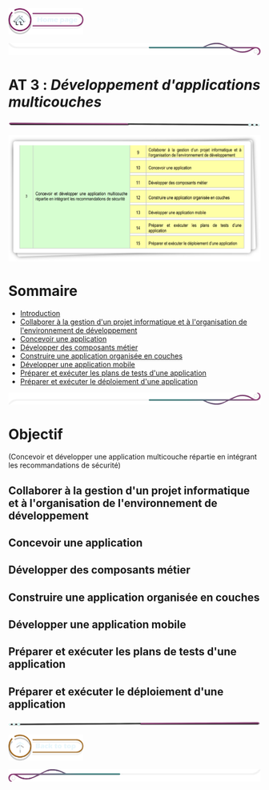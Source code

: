  <a href="../README.md">
  <img src="../assets/button/home_page.png" alt="Home page" style="width: 150px; height: auto;">
</a>

![border](../assets/line/border_deco_rt.png)

# **AT 3** : *Développement d'applications multicouches*

![border](../assets/line/line-pink-point_l.png)

![border](../assets/img/AT3.png)

# Sommaire

- [Introduction](#introduction)
- [Collaborer à la gestion d'un projet informatique et à l'organisation de l'environnement de développement](#collaborer-à-la-gestion-dun-projet-informatique-et-à-lorganisation-de-lenvironnement-de-développement)  
- [Concevoir une application](#concevoir-une-application)  
- [Développer des composants métier](#développer-des-composants-métier)  
- [Construire une application organisée en couches](#construire-une-application-organisée-en-couches)  
- [Développer une application mobile](#développer-une-application-mobile) 
- [Préparer et exécuter les plans de tests d'une application](#préparer-et-exécuter-les-plans-de-tests-dune-application) 
- [Préparer et exécuter le déploiement d'une application](#préparer-et-exécuter-le-déploiement-dune-application) 




![border](../assets/line/border_deco_rb.png)

# Objectif

(Concevoir et développer une application multicouche répartie en intégrant les recommandations de sécurité)





## Collaborer à la gestion d'un projet informatique et à l'organisation de l'environnement de développement

## Concevoir une application

## Développer des composants métier

## Construire une application organisée en couches

## Développer une application mobile

## Préparer et exécuter les plans de tests d'une application

## Préparer et exécuter le déploiement d'une application






![border](../assets/line/line-pink-point_r.png)

<a href="#sommaire">
  <img src="../assets/button/back_to_top.png" alt="Back to top" style="width: 150px; height: auto;">
</a>

![border](../assets/line/border_deco_l.png)
